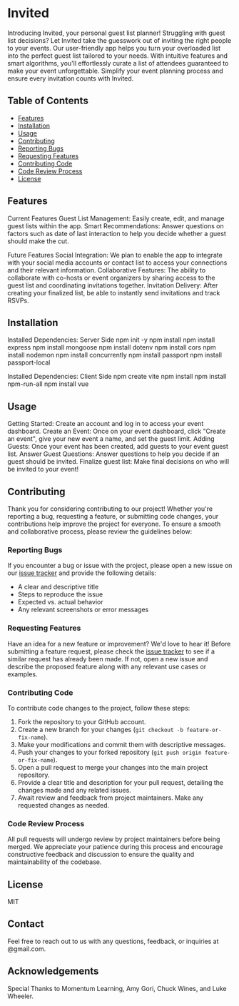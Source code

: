 
# Invited

Introducing Invited, your personal guest list planner! Struggling with guest list decisions? Let Invited take the guesswork out of inviting the right people to your events. Our user-friendly app helps you turn your overloaded list into the perfect guest list tailored to your needs. With intuitive features and smart algorithms, you'll effortlessly curate a list of attendees guaranteed to make your event unforgettable. Simplify your event planning process and ensure every invitation counts with Invited.

## Table of Contents

- [Features](#features)
- [Installation](#installation)
- [Usage](#usage)
- [Contributing](#contributing)
- [Reporting Bugs](#reportingbugs)
- [Requesting Features](#requestingfeatures)
- [Contributing Code](#contributingcode)
- [Code Review Process](#codereviewprocess)
- [License](#license)

## Features

Current Features
Guest List Management: Easily create, edit, and manage guest lists within the app.
Smart Recommendations: Answer questions on factors such as date of last interaction to help you decide whether a guest should make the cut.

Future Features 
Social Integration: We plan to enable the app to integrate with your social media accounts or contact list to access your connections and their relevant information.
Collaborative Features: The ability to collaborate with co-hosts or event organizers by sharing access to the guest list and coordinating invitations together.
Invitation Delivery: After creating your finalized list, be able to instantly send invitations and track RSVPs.

## Installation

Installed Dependencies: Server Side
npm init -y
npm install
npm install express
npm install mongoose
npm install dotenv
npm install cors
npm install nodemon
npm install concurrently
npm install passport
npm install passport-local

Installed Dependencies: Client Side
npm create vite
npm install
npm install npm-run-all
npm install vue

## Usage

Getting Started: Create an account and log in to access your event dashboard.
Create an Event: Once on your event dashboard, click "Create an event", give your new event a name, and set the guest limit.
Adding Guests: Once your event has been created, add guests to your event guest list.
Answer Guest Questions: Answer questions to help you decide if an guest should be invited.
Finalize guest list: Make final decisions on who will be invited to your event!

## Contributing

Thank you for considering contributing to our project! Whether you're reporting a bug, requesting a feature, or submitting code changes, your contributions help improve the project for everyone. To ensure a smooth and collaborative process, please review the guidelines below:

### Reporting Bugs

If you encounter a bug or issue with the project, please open a new issue on our [issue tracker](https://github.com/Momentum-NCCU-Part-Time/team-project-team-leonardo/issues) and provide the following details:

- A clear and descriptive title
- Steps to reproduce the issue
- Expected vs. actual behavior
- Any relevant screenshots or error messages

### Requesting Features

Have an idea for a new feature or improvement? We'd love to hear it! Before submitting a feature request, please check the [issue tracker](https://github.com/Momentum-NCCU-Part-Time/team-project-team-leonardo/issues) to see if a similar request has already been made. If not, open a new issue and describe the proposed feature along with any relevant use cases or examples.

### Contributing Code

To contribute code changes to the project, follow these steps:

1. Fork the repository to your GitHub account.
2. Create a new branch for your changes (`git checkout -b feature-or-fix-name`).
3. Make your modifications and commit them with descriptive messages.
4. Push your changes to your forked repository (`git push origin feature-or-fix-name`).
5. Open a pull request to merge your changes into the main project repository.
6. Provide a clear title and description for your pull request, detailing the changes made and any related issues.
7. Await review and feedback from project maintainers. Make any requested changes as needed.

### Code Review Process

All pull requests will undergo review by project maintainers before being merged. We appreciate your patience during this process and encourage constructive feedback and discussion to ensure the quality and maintainability of the codebase.

## License

MIT

## Contact

Feel free to reach out to us with any questions, feedback, or inquiries at @gmail.com.

## Acknowledgements

Special Thanks to Momentum Learning, Amy Gori, Chuck Wines, and Luke Wheeler.